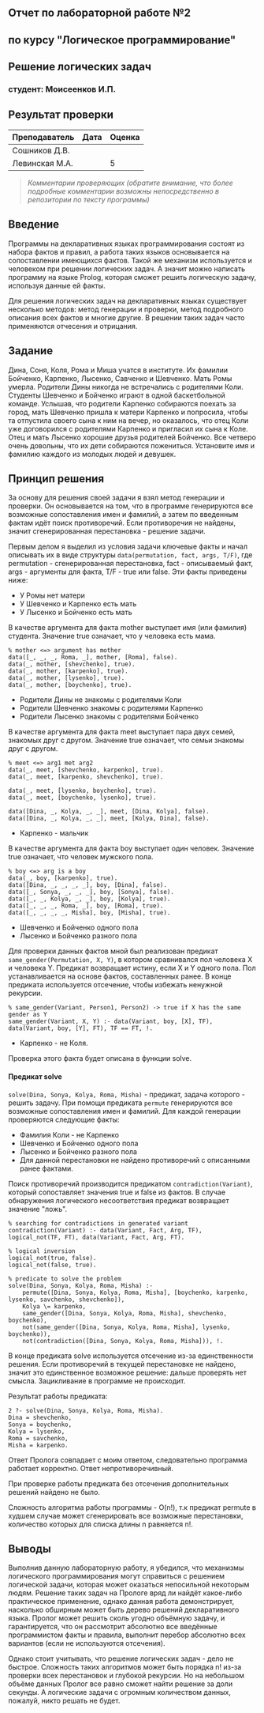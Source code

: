 ## Отчет по лабораторной работе №2
## по курсу "Логическое программирование"

## Решение логических задач

### студент: Моисеенков И.П.

## Результат проверки

| Преподаватель     | Дата         |  Оценка       |
|-------------------|--------------|---------------|
| Сошников Д.В. |              |               |
| Левинская М.А.|              |       5       |

> *Комментарии проверяющих (обратите внимание, что более подробные комментарии возможны непосредственно в репозитории по тексту программы)*


## Введение

Программы на декларативных языках программирования состоят из набора фактов и правил, а работа таких языков основывается на сопоставлении имеющихся фактов. Такой же механизм используется и человеком при решении логических задач. А значит можно написать программу на языке Prolog, которая сможет решить логическую задачу, используя данные ей факты.

Для решения логических задач на декларативных языках существует несколько методов: метод генерации и проверки, метод подробного описания всех фактов и многие другие. В решении таких задач часто применяются отчесения и отрицания.

## Задание

Дина, Соня, Коля, Рома и Миша учатся в институте. Их фамилии Бойченко, Карпенко, Лысенко, Савченко и Шевченко. Мать Ромы умерла. Родители Дины никогда не встречались с родителями Коли. Студенты Шевченко и Бойченко играют в одной баскетбольной команде. Услышав, что родители Карпенко собираются поехать за город, мать Шевченко пришла к матери Карпенко и попросила, чтобы та отпустила своего сына к ним на вечер, но оказалось, что отец Коли уже договорился с родителями Карпенко и пригласил их сына к Коле. Отец и мать Лысенко хорошие друзья родителей Бойченко. Все четверо очень довольны, что их дети собираются пожениться. Установите имя и фамилию каждого из молодых людей и девушек.

## Принцип решения

За основу для решения своей задачи я взял метод генерации и проверки. Он основывается на том, что в программе генерируются все возможные сопоставления имен и фамилий, а затем по введенным фактам идёт поиск противоречий. Если противоречия не найдены, значит сгенерированная перестановка - решение задачи.

Первым делом я выделил из условия задачи ключевые факты и начал описывать их в виде структуры `data(permutation, fact, args, T/F)`, где permutation - сгенерированная перестановка, fact - описываемый факт, args - аргументы для факта, T/F - true или false. Эти факты приведены ниже:

* У Ромы нет матери
* У Шевченко и Карпенко есть мать
* У Лысенко и Бойченко есть мать

В качестве аргумента для факта mother выступает имя (или фамилия) студента. Значение true означает, что у человека есть мама.

```
% mother <=> argument has mother
data([_, _, _, Roma, _], mother, [Roma], false).
data(_, mother, [shevchenko], true).
data(_, mother, [karpenko], true).
data(_, mother, [lysenko], true).
data(_, mother, [boychenko], true).
```

* Родители Дины не знакомы с родителями Коли
* Родители Шевченко знакомы с родителями Карпенко
* Родители Лысенко знакомы с родителями Бойченко

В качестве аргумента для факта meet выступает пара двух семей, знакомых друг с другом. Значение true означает, что семьи знакомы друг с другом.

```
% meet <=> arg1 met arg2
data(_, meet, [shevchenko, karpenko], true).
data(_, meet, [karpenko, shevchenko], true).

data(_, meet, [lysenko, boychenko], true).
data(_, meet, [boychenko, lysenko], true).

data([Dina, _, Kolya, _, _], meet, [Dina, Kolya], false).
data([Dina, _, Kolya, _, _], meet, [Kolya, Dina], false).
```

* Карпенко - мальчик

В качестве аргумента для факта boy выступает один человек. Значение true означает, что человек мужского пола.

```
% boy <=> arg is a boy
data(_, boy, [karpenko], true).
data([Dina, _, _, _, _], boy, [Dina], false).
data([_, Sonya, _, _, _], boy, [Sonya], false).
data([_, _, Kolya, _, _], boy, [Kolya], true).
data([_, _, _, Roma, _], boy, [Roma], true).
data([_, _, _, _, Misha], boy, [Misha], true).
```

* Шевченко и Бойченко одного пола
* Лысенко и Бойченко разного пола

Для проверки данных фактов мной был реализован предикат `same_gender(Permutation, X, Y)`, в котором сравнивался пол человека X и человека Y. Предикат возвращает истину, если X и Y одного пола. Пол устанавливается на основе фактов, составленных ранее. В конце предиката используется отсечение, чтобы избежать ненужной рекурсии.

```
% same_gender(Variant, Person1, Person2) -> true if X has the same gender as Y
same_gender(Variant, X, Y) :- data(Variant, boy, [X], TF), data(Variant, boy, [Y], FT), TF == FT, !.
```

* Карпенко - не Коля.

Проверка этого факта будет описана в функции solve.


#### Предикат solve

`solve(Dina, Sonya, Kolya, Roma, Misha)` - предикат, задача которого - решить задачу. При помощи предиката `permute` генерируются все возможные сопоставления имен и фамилий. Для каждой генерации проверяются следующие факты:
- Фамилия Коли - не Карпенко
- Шевченко и Бойченко одного пола
- Лысенко и Бойченко разного пола
- Для данной перестановки не найдено противоречий с описанными ранее фактами.

Поиск противоречий производится предикатом `contradiction(Variant)`, который сопоставляет значения true и false из фактов. В случае обнаружения логического несоответствия предикат возвращает значение "ложь".

```
% searching for contradictions in generated variant
contradiction(Variant) :- data(Variant, Fact, Arg, TF), logical_not(TF, FT), data(Variant, Fact, Arg, FT).

% logical inversion
logical_not(true, false).
logical_not(false, true).

% predicate to solve the problem
solve(Dina, Sonya, Kolya, Roma, Misha) :- 
    permute([Dina, Sonya, Kolya, Roma, Misha], [boychenko, karpenko, lysenko, savchenko, shevchenko]),
    Kolya \= karpenko,
    same_gender([Dina, Sonya, Kolya, Roma, Misha], shevchenko, boychenko),
    not(same_gender([Dina, Sonya, Kolya, Roma, Misha], lysenko, boychenko)),
    not(contradiction([Dina, Sonya, Kolya, Roma, Misha])), !.

```

В конце предиката solve используется отсечение из-за единственности решения. Если противоречий в текущей перестановке не найдено, значит это единственное возможное решение: дальше проверять нет смысла. Зацикливание в программе не происходит.

Результат работы предиката:
```
2 ?- solve(Dina, Sonya, Kolya, Roma, Misha).
Dina = shevchenko,
Sonya = boychenko,
Kolya = lysenko,
Roma = savchenko,
Misha = karpenko.
```

Ответ Пролога совпадает с моим ответом, следовательно программа работает корректно. Ответ непротиворечивный.

При проверке работы предиката без отсечения дополнительных решений найдено не было.

Сложность алгоритма работы программы - O(n!), т.к предикат permute в худшем случае может сгенерировать все возможные перестановки, количество которых для списка длины n равняется n!.

## Выводы

Выполнив данную лабораторную работу, я убедился, что механизмы логического программирования могут справиться с решением логической задачи, которая может оказаться непосильной некоторым людям. Решение таких задач на Прологе вряд ли найдёт какое-либо практическое применение, однако данная работа демонстрирует, насколько обширным может быть дерево решений декларативного языка. Пролог может решить сколь угодно объёмную задачу, и гарантируется, что он рассмотрит абсолютно все введённые программистом факты и правила, выполнит перебор абсолютно всех вариантов (если не используются отсечения).

Однако стоит учитывать, что решение логических задач - дело не быстрое. Сложность таких алгоритмов может быть порядка n! из-за проверки всех перестановок и глубокой рекурсии. Но на небольшом объёме данных Пролог все равно сможет найти решение за доли секунды. А логические задачи с огромным количеством данных, пожалуй, никто решать не будет.



